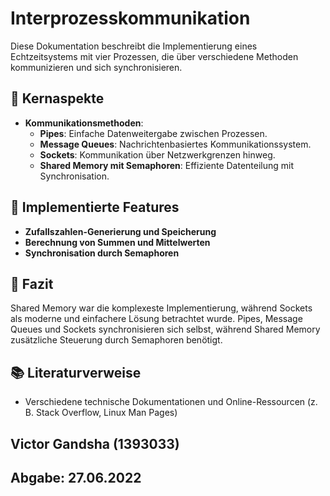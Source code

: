 # Interprozesskommunikation

Diese Dokumentation beschreibt die Implementierung eines Echtzeitsystems mit vier Prozessen, die über verschiedene Methoden kommunizieren und sich synchronisieren.

## 📌 Kernaspekte
- **Kommunikationsmethoden**:
  - **Pipes**: Einfache Datenweitergabe zwischen Prozessen.
  - **Message Queues**: Nachrichtenbasiertes Kommunikationssystem.
  - **Sockets**: Kommunikation über Netzwerkgrenzen hinweg.
  - **Shared Memory mit Semaphoren**: Effiziente Datenteilung mit Synchronisation.

## 🔧 Implementierte Features
- **Zufallszahlen-Generierung und Speicherung**
- **Berechnung von Summen und Mittelwerten**
- **Synchronisation durch Semaphoren**

## 🚀 Fazit
Shared Memory war die komplexeste Implementierung, während Sockets als moderne und einfachere Lösung betrachtet wurde. Pipes, Message Queues und Sockets synchronisieren sich selbst, während Shared Memory zusätzliche Steuerung durch Semaphoren benötigt.

## 📚 Literaturverweise
- Verschiedene technische Dokumentationen und Online-Ressourcen (z. B. Stack Overflow, Linux Man Pages)

## Victor Gandsha (1393033)
## Abgabe: 27.06.2022
